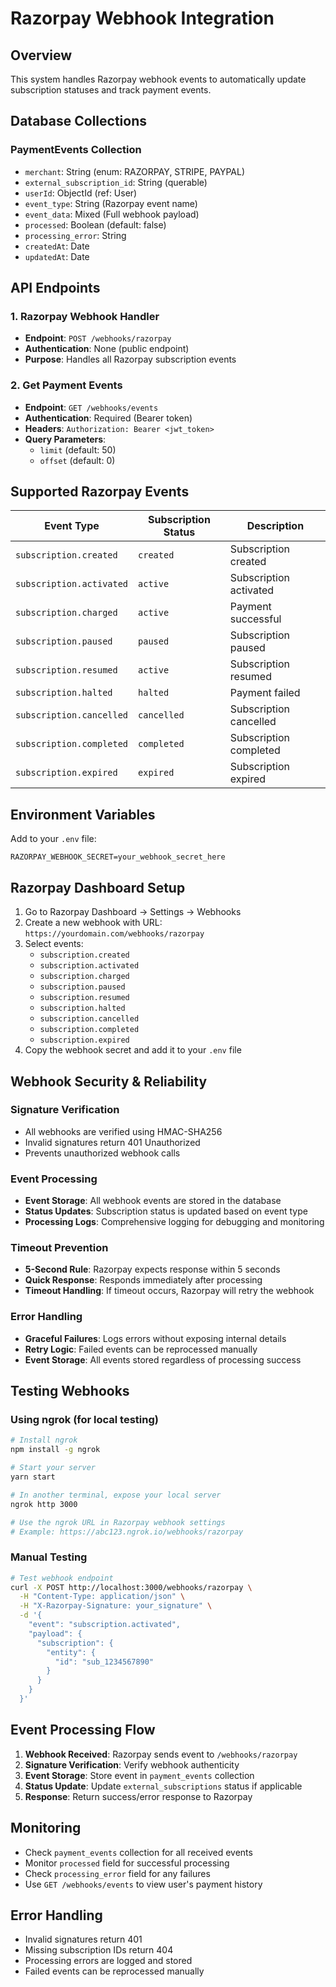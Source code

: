 # Razorpay Webhook Integration

## Overview
This system handles Razorpay webhook events to automatically update subscription statuses and track payment events.

## Database Collections

### PaymentEvents Collection
- `merchant`: String (enum: RAZORPAY, STRIPE, PAYPAL)
- `external_subscription_id`: String (querable)
- `userId`: ObjectId (ref: User)
- `event_type`: String (Razorpay event name)
- `event_data`: Mixed (Full webhook payload)
- `processed`: Boolean (default: false)
- `processing_error`: String
- `createdAt`: Date
- `updatedAt`: Date

## API Endpoints

### 1. Razorpay Webhook Handler
- **Endpoint**: `POST /webhooks/razorpay`
- **Authentication**: None (public endpoint)
- **Purpose**: Handles all Razorpay subscription events

### 2. Get Payment Events
- **Endpoint**: `GET /webhooks/events`
- **Authentication**: Required (Bearer token)
- **Headers**: `Authorization: Bearer <jwt_token>`
- **Query Parameters**: 
  - `limit` (default: 50)
  - `offset` (default: 0)

## Supported Razorpay Events

| Event Type | Subscription Status | Description |
|------------|-------------------|-------------|
| `subscription.created` | `created` | Subscription created |
| `subscription.activated` | `active` | Subscription activated |
| `subscription.charged` | `active` | Payment successful |
| `subscription.paused` | `paused` | Subscription paused |
| `subscription.resumed` | `active` | Subscription resumed |
| `subscription.halted` | `halted` | Payment failed |
| `subscription.cancelled` | `cancelled` | Subscription cancelled |
| `subscription.completed` | `completed` | Subscription completed |
| `subscription.expired` | `expired` | Subscription expired |

## Environment Variables

Add to your `.env` file:
```env
RAZORPAY_WEBHOOK_SECRET=your_webhook_secret_here
```

## Razorpay Dashboard Setup

1. Go to Razorpay Dashboard → Settings → Webhooks
2. Create a new webhook with URL: `https://yourdomain.com/webhooks/razorpay`
3. Select events:
   - `subscription.created`
   - `subscription.activated`
   - `subscription.charged`
   - `subscription.paused`
   - `subscription.resumed`
   - `subscription.halted`
   - `subscription.cancelled`
   - `subscription.completed`
   - `subscription.expired`
4. Copy the webhook secret and add it to your `.env` file

## Webhook Security & Reliability

### **Signature Verification**
- All webhooks are verified using HMAC-SHA256
- Invalid signatures return 401 Unauthorized
- Prevents unauthorized webhook calls

### **Event Processing**
- **Event Storage**: All webhook events are stored in the database
- **Status Updates**: Subscription status is updated based on event type
- **Processing Logs**: Comprehensive logging for debugging and monitoring

### **Timeout Prevention**
- **5-Second Rule**: Razorpay expects response within 5 seconds
- **Quick Response**: Responds immediately after processing
- **Timeout Handling**: If timeout occurs, Razorpay will retry the webhook

### **Error Handling**
- **Graceful Failures**: Logs errors without exposing internal details
- **Retry Logic**: Failed events can be reprocessed manually
- **Event Storage**: All events stored regardless of processing success

## Testing Webhooks

### Using ngrok (for local testing)
```bash
# Install ngrok
npm install -g ngrok

# Start your server
yarn start

# In another terminal, expose your local server
ngrok http 3000

# Use the ngrok URL in Razorpay webhook settings
# Example: https://abc123.ngrok.io/webhooks/razorpay
```

### Manual Testing
```bash
# Test webhook endpoint
curl -X POST http://localhost:3000/webhooks/razorpay \
  -H "Content-Type: application/json" \
  -H "X-Razorpay-Signature: your_signature" \
  -d '{
    "event": "subscription.activated",
    "payload": {
      "subscription": {
        "entity": {
          "id": "sub_1234567890"
        }
      }
    }
  }'
```

## Event Processing Flow

1. **Webhook Received**: Razorpay sends event to `/webhooks/razorpay`
2. **Signature Verification**: Verify webhook authenticity
3. **Event Storage**: Store event in `payment_events` collection
4. **Status Update**: Update `external_subscriptions` status if applicable
5. **Response**: Return success/error response to Razorpay

## Monitoring

- Check `payment_events` collection for all received events
- Monitor `processed` field for successful processing
- Check `processing_error` field for any failures
- Use `GET /webhooks/events` to view user's payment history

## Error Handling

- Invalid signatures return 401
- Missing subscription IDs return 404
- Processing errors are logged and stored
- Failed events can be reprocessed manually
